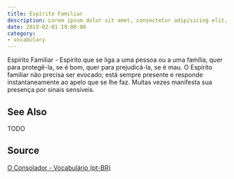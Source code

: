 ```yaml
---
title: Espírito Familiar
description: Lorem ipsum dolor sit amet, consectetur adipisicing elit, sed do eiusmod tempor incididunt ut labore et dolore magna aliqua.  TODO
date: 2019-02-01 19:00:00
category:
- vocabulary
---
```


Espírito Familiar - Espírito que se liga a uma pessoa ou a uma família, quer para protegê-la, se é bom, quer para prejudicá-la, se é mau. O Espírito familiar não precisa ser evocado; está sempre presente e responde instantaneamente ao apelo que se lhe faz. Muitas vezes manifesta sua presença por sinais sensíveis.

## See Also
TODO

## Source
[O Consolador - Vocabulário (pt-BR)](http://www.oconsolador.com.br/linkfixo/vocabulario/principal.html)


